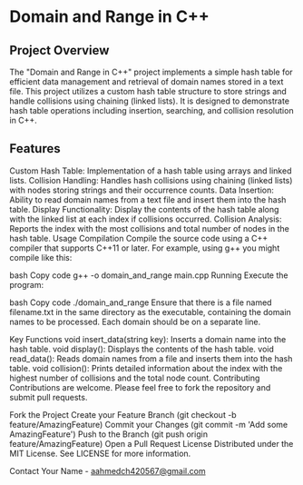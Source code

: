 # Domain and Range in C++

## Project Overview

The "Domain and Range in C++" project implements a simple hash table for efficient data management and retrieval of domain names stored in a text file. This project utilizes a custom hash table structure to store strings and handle collisions using chaining (linked lists). It is designed to demonstrate hash table operations including insertion, searching, and collision resolution in C++.

## Features

Custom Hash Table: Implementation of a hash table using arrays and linked lists.
Collision Handling: Handles hash collisions using chaining (linked lists) with nodes storing strings and their occurrence counts.
Data Insertion: Ability to read domain names from a text file and insert them into the hash table.
Display Functionality: Display the contents of the hash table along with the linked list at each index if collisions occurred.
Collision Analysis: Reports the index with the most collisions and total number of nodes in the hash table.
Usage
Compilation
Compile the source code using a C++ compiler that supports C++11 or later. For example, using g++ you might compile like this:

bash
Copy code
g++ -o domain_and_range main.cpp
Running
Execute the program:

bash
Copy code
./domain_and_range
Ensure that there is a file named filename.txt in the same directory as the executable, containing the domain names to be processed. Each domain should be on a separate line.

Key Functions
void insert_data(string key): Inserts a domain name into the hash table.
void display(): Displays the contents of the hash table.
void read_data(): Reads domain names from a file and inserts them into the hash table.
void collision(): Prints detailed information about the index with the highest number of collisions and the total node count.
Contributing
Contributions are welcome. Please feel free to fork the repository and submit pull requests.

Fork the Project
Create your Feature Branch (git checkout -b feature/AmazingFeature)
Commit your Changes (git commit -m 'Add some AmazingFeature')
Push to the Branch (git push origin feature/AmazingFeature)
Open a Pull Request
License
Distributed under the MIT License. See LICENSE for more information.

Contact
Your Name - aahmedch420567@gmail.com

